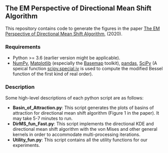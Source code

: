 ## The EM Perspective of Directional Mean Shift Algorithm

This repository contains code to generate the figures in the paper [The EM Perspective of Directional Mean Shift Algorithm](https://arxiv.org/abs/2101.10058), (2020).

### Requirements

- Python >= 3.6 (earlier version might be applicable).
- [NumPy](http://www.numpy.org/), [Matplotlib](https://matplotlib.org/) (especially the [Basemap](https://matplotlib.org/basemap/) toolkit), [pandas](https://pandas.pydata.org/), [SciPy](https://www.scipy.org/) (A speical function [scipy.special.iv](https://docs.scipy.org/doc/scipy/reference/generated/scipy.special.iv.html#scipy.special.iv) is used to compute the modified Bessel function of the first kind of real order).

### Description
Some high-level descriptions of each python script are as follows:

- **Basin_of_Attraction.py**: This script generates the plots of basins of attraction for directional mean shift algorithm (Figure 1 in the paper). It may take 5-7 minutes to run.
- **DirMS_fun_Fast.py**: This script implements the directional KDE and directional mean shift algorithm with the von Mises and other general kernels in order to accommodate multi-processing iterations.
- **Utility_fun.py**: This script contains all the utility functions for our experiments.
